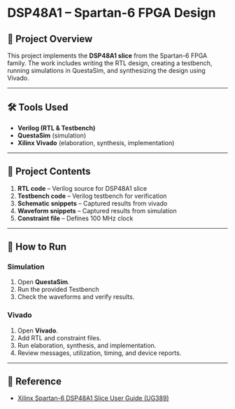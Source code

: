 # DSP48A1 – Spartan-6 FPGA Design

## 📌 Project Overview

This project implements the **DSP48A1 slice** from the Spartan-6 FPGA family.
The work includes writing the RTL design, creating a testbench, running simulations in QuestaSim, and synthesizing the design using Vivado.

---

## 🛠 Tools Used

* **Verilog (RTL & Testbench)**
* **QuestaSim** (simulation)
* **Xilinx Vivado** (elaboration, synthesis, implementation)

---

## 📂 Project Contents

1. **RTL code** – Verilog source for DSP48A1 slice
2. **Testbench code** – Verilog testbench for verification
3. **Schematic snippets** – Captured results from vivado
4. **Waveform snippets** – Captured results from simulation
5. **Constraint file** – Defines 100 MHz clock

---

## 🚀 How to Run

### Simulation

1. Open **QuestaSim**.
2. Run the provided Testbench
3. Check the waveforms and verify results.

### Vivado

1. Open **Vivado**.
2. Add RTL and constraint files.
3. Run elaboration, synthesis, and implementation.
4. Review messages, utilization, timing, and device reports.

---

## 📖 Reference

* [Xilinx Spartan-6 DSP48A1 Slice User Guide (UG389)](https://www.xilinx.com/support/documentation/user_guides/ug389.pdf)
